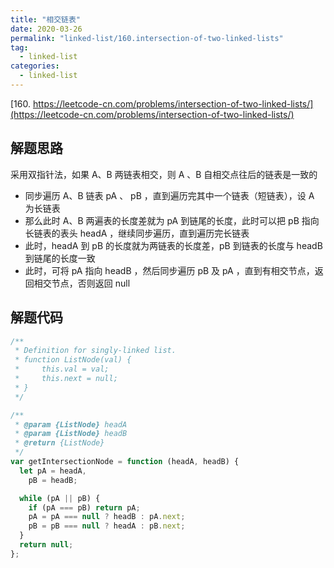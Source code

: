 ```yaml
---
title: "相交链表"
date: 2020-03-26
permalink: "linked-list/160.intersection-of-two-linked-lists"
tag:
  - linked-list
categories:
  - linked-list
---
```


[160. https://leetcode-cn.com/problems/intersection-of-two-linked-lists/](https://leetcode-cn.com/problems/intersection-of-two-linked-lists/)

## 解题思路

采用双指针法，如果 A、B 两链表相交，则 A 、B 自相交点往后的链表是一致的

- 同步遍历 A、B 链表 pA 、 pB ，直到遍历完其中一个链表（短链表），设 A 为长链表
- 那么此时 A、B 两遍表的长度差就为 pA 到链尾的长度，此时可以把 pB 指向长链表的表头 headA ，继续同步遍历，直到遍历完长链表
- 此时，headA 到 pB 的长度就为两链表的长度差，pB 到链表的长度与 headB 到链尾的长度一致
- 此时，可将 pA 指向 headB ，然后同步遍历 pB 及 pA ，直到有相交节点，返回相交节点，否则返回 null

## 解题代码

```js
/**
 * Definition for singly-linked list.
 * function ListNode(val) {
 *     this.val = val;
 *     this.next = null;
 * }
 */

/**
 * @param {ListNode} headA
 * @param {ListNode} headB
 * @return {ListNode}
 */
var getIntersectionNode = function (headA, headB) {
  let pA = headA,
    pB = headB;

  while (pA || pB) {
    if (pA === pB) return pA;
    pA = pA === null ? headB : pA.next;
    pB = pB === null ? headA : pB.next;
  }
  return null;
};
```
